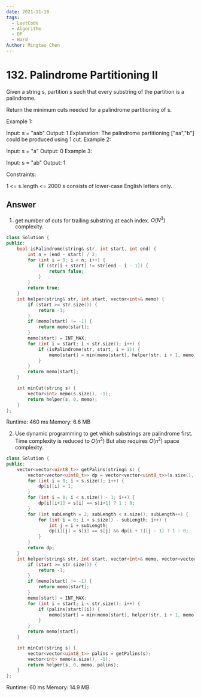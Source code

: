 ```yaml
---
date: 2021-11-18
tags:
  - LeetCode
  - Algorithm
  - DP
  - Hard
Author: Mingtao Chen
---
```


# 132. Palindrome Partitioning II

Given a string s, partition s such that every substring of the partition is a palindrome.

Return the minimum cuts needed for a palindrome partitioning of s.

Example 1:

Input: s = "aab"
Output: 1
Explanation: The palindrome partitioning ["aa","b"] could be produced using 1 cut.
Example 2:

Input: s = "a"
Output: 0
Example 3:

Input: s = "ab"
Output: 1

Constraints:

1 <= s.length <= 2000
s consists of lower-case English letters only.

## Answer

1. get number of cuts for trailing substring at each index. $O(N^3)$ complexity.

```cpp
class Solution {
public:
    bool isPalindrome(string& str, int start, int end) {
        int n = (end - start) / 2;
        for (int i = 0; i < n; i++) {
            if (str[i + start] != str[end - i - 1]) {
                return false;
            }
        }
        return true;
    }
    int helper(string& str, int start, vector<int>& memo) {
        if (start >= str.size()) {
            return -1;
        }
        if (memo[start] != -1) {
            return memo[start];
        }
        memo[start] = INT_MAX;
        for (int i = start; i < str.size(); i++) {
            if (isPalindrome(str, start, i + 1)) {
                memo[start] = min(memo[start], helper(str, i + 1, memo) + 1);
            }
        }
        return memo[start];
    }

    int minCut(string s) {
        vector<int> memo(s.size(), -1);
        return helper(s, 0, memo);
    }
};
```

Runtime: 460 ms
Memory: 6.6 MB

2. Use dynamic programming to get which substrings are palindrome first. Time complexity is reduced to $O(n^2)$ But also requires $O(n^2)$ space complexity.

```cpp
class Solution {
public:
    vector<vector<uint8_t>> getPalins(string& s) {
        vector<vector<uint8_t>> dp = vector<vector<uint8_t>>(s.size(), vector<uint8_t>(s.size(), 0));
        for (int i = 0; i < s.size(); i++) {
            dp[i][i] = 1;
        }
        for (int i = 0; i < s.size() - 1; i++) {
            dp[i][i+1] = s[i] == s[i+1] ? 1 : 0;
        }
        for (int subLength = 2; subLength < s.size(); subLength++) {
            for (int i = 0; i < s.size() - subLength; i++) {
                int j = i + subLength;
                dp[i][j] = s[i] == s[j] && dp[i + 1][j - 1] ? 1 : 0;
            }
        }
        return dp;
    }
    int helper(string& str, int start, vector<int>& memo, vector<vector<uint8_t>>& palins) {
        if (start >= str.size()) {
            return -1;
        }
        if (memo[start] != -1) {
            return memo[start];
        }
        memo[start] = INT_MAX;
        for (int i = start; i < str.size(); i++) {
            if (palins[start][i]) {
                memo[start] = min(memo[start], helper(str, i + 1, memo, palins) + 1);
            }
        }
        return memo[start];
    }

    int minCut(string s) {
        vector<vector<uint8_t>> palins = getPalins(s);
        vector<int> memo(s.size(), -1);
        return helper(s, 0, memo, palins);
    }
};
```

Runtime: 60 ms
Memory: 14.9 MB
